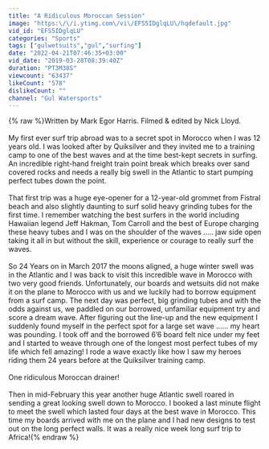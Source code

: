 ```yaml
---
title: "A Ridiculous Moroccan Session"
image: "https:\/\/i.ytimg.com\/vi\/EFS5IDglqLU\/hqdefault.jpg"
vid_id: "EFS5IDglqLU"
categories: "Sports"
tags: ["gulwetsuits","gul","surfing"]
date: "2022-04-21T07:46:35+03:00"
vid_date: "2019-03-28T08:39:40Z"
duration: "PT3M38S"
viewcount: "63437"
likeCount: "578"
dislikeCount: ""
channel: "Gul Watersports"
---
```

{% raw %}Written by Mark Egor Harris. Filmed &amp; edited by Nick Lloyd. <br /><br />My first ever surf trip abroad was to a secret spot in Morocco when I was 12 years old. I was looked after by Quiksilver and they invited me to a training camp to one of the best waves and at the time best-kept secrets in surfing. An incredible right-hand freight train point break which breaks over sand covered rocks and needs a really big swell in the Atlantic to start pumping perfect tubes down the point. <br /><br />That first trip was a huge eye-opener for a 12-year-old grommet from Fistral beach and also slightly daunting to surf solid heavy grinding tubes for the first time. I remember watching the best surfers in the world including Hawaiian legend Jeff Hakman, Tom Carroll and the best of Europe charging these heavy tubes and I was on the shoulder of the waves ….. jaw side open taking it all in but without the skill, experience or courage to really surf the waves.<br /><br />So 24 Years on in March 2017 the moons aligned, a huge winter swell was in the Atlantic and I was back to visit this incredible wave in Morocco with two very good friends. Unfortunately, our boards and wetsuits did not make it on the plane to Morocco with us and we luckily had to borrow equipment from a surf camp. The next day was perfect, big grinding tubes and with the odds against us, we paddled on our borrowed, unfamiliar equipment try and score a dream wave. After figuring out the line-up and the new equipment I suddenly found myself in the perfect spot for a large set wave …… my heart was pounding. I took off and the borrowed 6’6 board felt nice under my feet and I started to weave through one of the longest most perfect tubes of my life which fell amazing! I rode a wave exactly like how I saw my heroes riding them 24 years before at the Quiksilver training camp.<br /><br />One ridiculous Moroccan drainer!<br /><br />Then in mid-February this year another huge Atlantic swell roared in sending a great looking swell down to Morocco. I booked a last minute flight to meet the swell which lasted four days at the best wave in Morocco. This time my boards arrived with me on the plane and I had new designs to test out on the long perfect walls. It was a really nice week long surf trip to Africa!{% endraw %}
